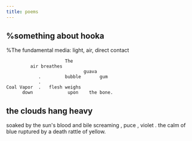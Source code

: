 ```yaml
---
title: poems
---
```


## %something about hooka 
%The fundamental media: light, air, direct contact
```
                      The
         air breathes 
                             guava
            .         bubble       gum
            . 
Coal Vapor  .   flesh weighs
      down             upon    the bone.
```
## the clouds hang heavy
soaked by the sun's blood and bile
  screaming  ,  puce  ,  violet  .
      the calm of blue ruptured by
       a death rattle of yellow.
